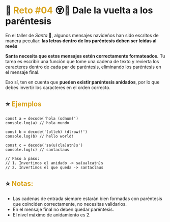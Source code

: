 # 🎄 <span style="color: goldenrod">Reto #04</span> 😵💫 Dale la vuelta a los paréntesis

En el taller de _Santa_ 🎅, algunos mensajes navideños han sido escritos de manera peculiar: **las letras dentro de los paréntesis deben ser leídas al revés**

**Santa necesita que estos mensajes estén correctamente formateados.** Tu tarea es escribir una función que tome una cadena de texto y revierta los caracteres dentro de cada par de paréntesis, eliminando los paréntesis en el mensaje final.

Eso sí, ten en cuenta que **pueden existir paréntesis anidados**, por lo que debes invertir los caracteres en el orden correcto.

## ⭐ <span style="color: goldenrod">Ejemplos</span>

```
const a = decode('hola (odnum)')
console.log(a) // hola mundo

const b = decode('(olleh) (dlrow)!')
console.log(b) // hello world!

const c = decode('sa(u(cla)atn)s')
console.log(c) // santaclaus

// Paso a paso:
// 1. Invertimos el anidado -> sa(ualcatn)s
// 2. Invertimos el que queda -> santaclaus
```

## ⭐ <span style="color: goldenrod">Notas:</span>

- Las cadenas de entrada siempre estarán bien formadas con paréntesis que coinciden correctamente, no necesitas validarlos.
- En el mensaje final no deben quedar paréntesis.
- El nivel máximo de anidamiento es 2.

